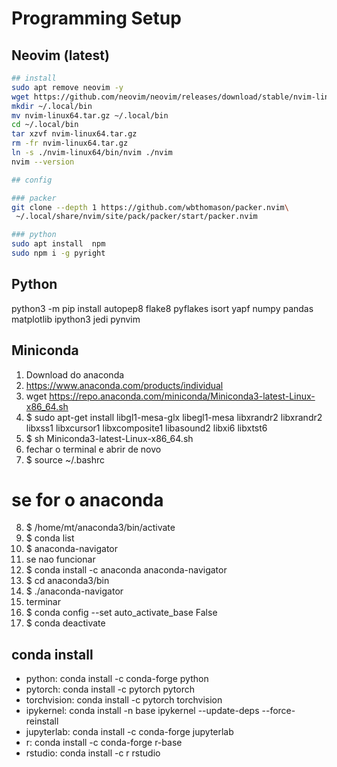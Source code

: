 # Programming Setup

## Neovim (latest)



```bash
## install
sudo apt remove neovim -y
wget https://github.com/neovim/neovim/releases/download/stable/nvim-linux64.tar.gz
mkdir ~/.local/bin
mv nvim-linux64.tar.gz ~/.local/bin
cd ~/.local/bin
tar xzvf nvim-linux64.tar.gz
rm -fr nvim-linux64.tar.gz
ln -s ./nvim-linux64/bin/nvim ./nvim
nvim --version

## config

### packer
git clone --depth 1 https://github.com/wbthomason/packer.nvim\
 ~/.local/share/nvim/site/pack/packer/start/packer.nvim

### python
sudo apt install  npm
sudo npm i -g pyright
```

## Python

python3 -m pip install autopep8 flake8 pyflakes isort yapf numpy pandas matplotlib ipython3 jedi pynvim

## Miniconda

1. Download do anaconda
2. <https://www.anaconda.com/products/individual>
3. wget https://repo.anaconda.com/miniconda/Miniconda3-latest-Linux-x86_64.sh
4. $ sudo apt-get install libgl1-mesa-glx libegl1-mesa libxrandr2 libxrandr2 libxss1 libxcursor1 libxcomposite1 libasound2 libxi6 libxtst6
5. $ sh Miniconda3-latest-Linux-x86_64.sh
6. fechar o terminal e abrir de novo
7. $ source ~/.bashrc

# se for o anaconda
8. $ /home/mt/anaconda3/bin/activate
9. $ conda list
10. $ anaconda-navigator
11. se nao funcionar
12. $ conda install -c anaconda anaconda-navigator
13. $ cd anaconda3/bin
14. $ ./anaconda-navigator
15. terminar
16. $ conda config --set auto_activate_base False
17. $ conda deactivate

## conda install

- python: conda install -c conda-forge python
- pytorch: conda install -c pytorch pytorch
- torchvision: conda install -c pytorch torchvision
- ipykernel: conda install -n base ipykernel --update-deps --force-reinstall
- jupyterlab: conda install -c conda-forge jupyterlab
- r: conda install -c conda-forge r-base
- rstudio: conda install -c r rstudio

